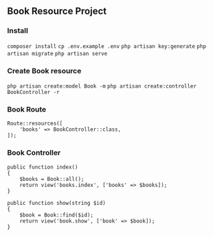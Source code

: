 ## Book Resource Project

### Install
```composer install```
```cp .env.example .env```
```php artisan key:generate```
```php artisan migrate```
```php artisan serve```

### Create Book resource
```php artisan create:model Book -m```
```php artisan create:controller BookController -r```

### Book Route
```
Route::resources([
    'books' => BookController::class,
]);
```

### Book Controller
```
public function index()
{
    $books = Book::all();
    return view('books.index', ['books' => $books]);
}
```
```
public function show(string $id)
{
    $book = Book::find($id);
    return view('book.show', ['book' => $book]);
}
```